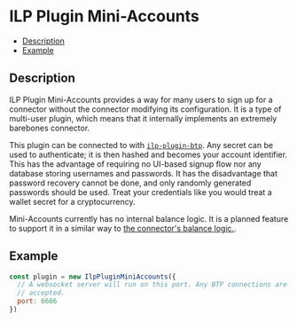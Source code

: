# ILP Plugin Mini-Accounts

- [Description](#description)
- [Example](#example)

## Description

ILP Plugin Mini-Accounts provides a way for many users to sign up for a
connector without the connector modifying its configuration. It is a type of
multi-user plugin, which means that it internally implements an extremely
barebones connector.

This plugin can be connected to with
[`ilp-plugin-btp`](https://github.com/interledgerjs/ilp-plugin-btp). Any secret
can be used to authenticate; it is then hashed and becomes your account
identifier. This has the advantage of requiring no UI-based signup flow nor any
database storing usernames and passwords. It has the disadvantage that password
recovery cannot be done, and only randomly generated passwords should be used.
Treat your credentials like you would treat a wallet secret for a
cryptocurrency.

Mini-Accounts currently has no internal balance logic. It is a planned feature
to support it in a similar way to [the connector's balance
logic.](https://github.com/interledgerjs/ilp-connector/issues/400#issuecomment-355223994).

## Example

```js
const plugin = new IlpPluginMiniAccounts({
  // A websocket server will run on this port. Any BTP connections are
  // accepted.
  port: 6666
})
```
